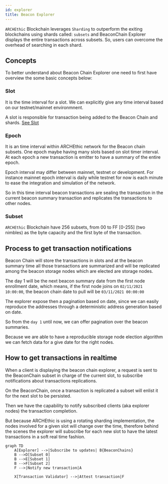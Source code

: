 ```yaml
---
id: explorer
title: Beacon Explorer
---
```


`ARCHEthic` Blockchain leverages `Sharding` to outperform the exiting blockchains using shards called: `subsets` and BeaconChain Explorer displays the entire transactions across subsets. 
So, users can overcome the overhead of searching in each shard.

## Concepts
To better understand about Beacon Chain Explorer one need to first have overview the some basic concepts below: 

### Slot

It is the time interval for a slot. We can explicitly give any time interval based on our testnet/mainnet environmnent.

A slot is responsible for transaction being added to the Beacon Chain and shards. [See Slot](/learn/sharding/beacon-chain#slot)

### Epoch

It is an time interval within ARCHEthic network for the Beacon chain subsets.
One epoch maybe having many slots based on slot timer interval.
At each epoch a new transaction is emitter to have a summary of the entire epoch.

Epoch interval may differ between mainnet, testnet or development. For instance mainnet epoch interval is daily while testnet for now is each minute to ease the integration and simulation of the network.

So in this time interval beacon transactions are sealing the transaction in the current beacon summary transaction and replicates the transactions to other nodes.

### Subset
`ARCHEthic` Blockchain have 256 subsets, from 00 to FF [0-255] (two nimbles) as the byte capacity and the first byte of the transaction.

## Process to get transaction notifications

Beacon Chain will store the transactions in slots and at the beacon summary time all those transactions are summarized and will be replicated among the beacon storage nodes which are elected are storage nodes.

The day 1 will be the next beacon summary date from the first node enrollment date, which means, if the first node joins on `02/11/2021 10:00:00`, the beacon chain date to pull will be `03/11/2021 00:00:00`

The explorer expose then a pagination based on date, since we can easily reproduce the addresses through a deterministic
address generation based on date.

So from the `day 1` until now, we can offer pagination over the beacon summaries.

Because we are able to have a reproducible storage node election algorithm we can fetch data for a give date
for the right nodes.

## How to get transactions in realtime

When a client is displaying the beacon chain explorer, a request is sent to the BeaconChain subset in charge of the current slot, to subscribe notifications about transactions replications.

On the BeaconChain, once a transaction is replicated a subset will enlist it for the next slot to be persisted.

Then we have the capability to notify subscribed clients (aka explorer nodes) the transaction completion.

But because ARCHEthic is using a rotating sharding implementation, the nodes involved for a given slot will change over the time, therefore behind the scenes the explorer will subscribe for each new slot to have the latest transactions in a soft real time fashion.

```mermaid
graph TD
    A[Explorer] -->|Subscribe to updates| B{BeaconChains}
    B -->D[Subset 0]
    B -->E[Subset 1]
    B -->F[Subset 2]
    F -->|Notify new transaction|A
    
    X[Transaction Validator] -->|Attest transaction|F
```
